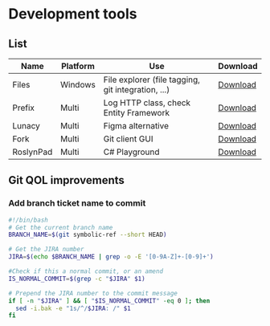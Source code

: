 # Development tools

## List

| Name | Platform | Use | Download |
| ---- | -------- | --- | -------- |
| Files | Windows | File explorer (file tagging, git integration, ...) | [Download](https://files.community/) |
| Prefix | Multi | Log HTTP class, check Entity Framework | [Download](https://stackify.com/prefix/) |
| Lunacy | Multi | Figma alternative | [Download](https://lunacy.docs.icons8.com) |
| Fork | Multi | Git client GUI | [Download](https://git-fork.com) |
| RoslynPad | Multi | C# Playground | [Download](https://roslynpad.net/) |

## Git QOL improvements

### Add branch ticket name to commit
```bash
#!/bin/bash
# Get the current branch name
BRANCH_NAME=$(git symbolic-ref --short HEAD)

# Get the JIRA number
JIRA=$(echo $BRANCH_NAME | grep -o -E '[0-9A-Z]+-[0-9]+')

#Check if this a normal commit, or an amend
IS_NORMAL_COMMIT=$(grep -c "$JIRA" $1)

# Prepend the JIRA number to the commit message
if [ -n "$JIRA" ] && [ "$IS_NORMAL_COMMIT" -eq 0 ]; then
  sed -i.bak -e "1s/^/$JIRA: /" $1
fi
```
